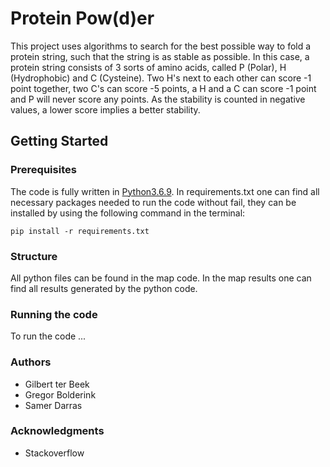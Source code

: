 # Protein Pow(d)er

This project uses algorithms to search for the best possible way to fold a protein string, such that the string is as stable as possible. In this case, a protein string consists of 3 sorts of amino acids, called P (Polar), H (Hydrophobic) and C (Cysteine). Two H's next to each other can score -1 point together, two C's can score -5 points, a H and a C can score -1 point and P will never score any points. As the stability is counted in negative values, a lower score implies a better stability.

## Getting Started

### Prerequisites
The code is fully written in [Python3.6.9](https://www.python.org/downloads/release/python-369/). In requirements.txt one can find all necessary packages needed to run the code without fail, they can be installed by using the following command in the terminal:

```
pip install -r requirements.txt
```

### Structure
All python files can be found in the map code. In the map results one can find all results generated by the python code.

### Running the code
To run the code ...

### Authors
* Gilbert ter Beek
* Gregor Bolderink
* Samer Darras

### Acknowledgments
* Stackoverflow
